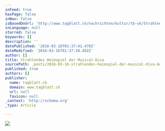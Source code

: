 ```yaml
---
inFeed: true
hasPage: false
inNav: false
isBasedOnUrl: 'http://www.tagblatt.ch/nachrichten/kultur/tb-sk/Strahlendes-Heimspiel-der-Musical-Diva;art188,3287230'
inLanguage: null
starred: false
keywords: []
description: ''
datePublished: '2016-03-16T01:37:41.470Z'
dateModified: '2016-03-16T01:37:38.492Z'
author: []
title: Strahlendes Heimspiel der Musical-Diva
sourcePath: _posts/2016-03-16-strahlendes-heimspiel-der-musical-diva.md
published: true
authors: []
publisher:
  name: tagblatt.ch
  domain: www.tagblatt.ch
  url: null
  favicon: null
_context: 'http://schema.org'
_type: Article

---
```

![](https://s3-us-west-2.amazonaws.com/the-grid-img/p/e6f5571af36edc79b1769a7a37e8c3be443360c9.jpg)